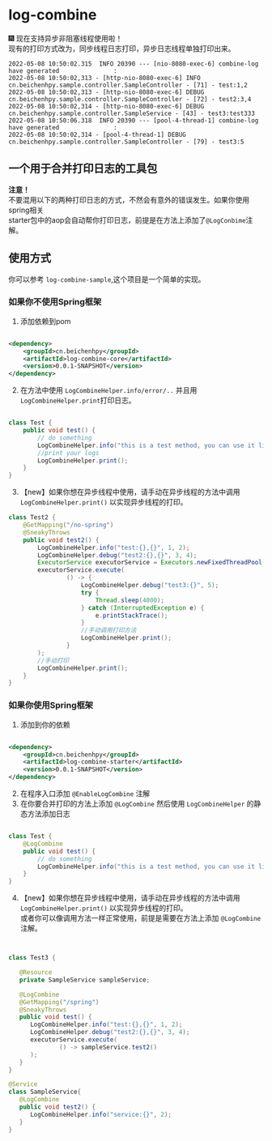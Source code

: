 # log-combine

🎆 现在支持异步非阻塞线程使用啦！  
现有的打印方式改为，同步线程日志打印，异步日志线程单独打印出来。

```text
2022-05-08 10:50:02.315  INFO 20390 --- [nio-8080-exec-6] combine-log have generated               : 
2022-05-08 10:50:02,313 - [http-nio-8080-exec-6] INFO cn.beichenhpy.sample.controller.SampleController - [71] - test:1,2
2022-05-08 10:50:02,313 - [http-nio-8080-exec-6] DEBUG cn.beichenhpy.sample.controller.SampleController - [72] - test2:3,4
2022-05-08 10:50:02,314 - [http-nio-8080-exec-6] DEBUG cn.beichenhpy.sample.controller.SampleService - [43] - test3:test333
2022-05-08 10:50:06.318  INFO 20390 --- [pool-4-thread-1] combine-log have generated               : 
2022-05-08 10:50:02,314 - [pool-4-thread-1] DEBUG cn.beichenhpy.sample.controller.SampleController - [79] - test3:5
```

## 一个用于合并打印日志的工具包

**注意！**  
不要混用以下的两种打印日志的方式，不然会有意外的错误发生。如果你使用spring相关  
starter包中的aop会自动帮你打印日志，前提是在方法上添加了`@LogConbime`注解。

## 使用方式

你可以参考 `log-combine-sample`,这个项目是一个简单的实现。

### 如果你不使用Spring框架

1. 添加依赖到pom

```xml

<dependency>
    <groupId>cn.beichenhpy</groupId>
    <artifactId>log-combine-core</artifactId>
    <version>0.0.1-SNAPSHOT</version>
</dependency>
```

2. 在方法中使用 `LogCombineHelper.info/error/..` 并且用 `LogCombineHelper.print`打印日志。

```java

class Test {
    public void test() {
        // do something
        LogCombineHelper.info("this is a test method, you can use it like {}", "logback");
        //print your logs
        LogCombineHelper.print();
    }
}

```

3. 【new】如果你想在异步线程中使用，请手动在异步线程的方法中调用 `LogCombineHelper.print()` 以实现异步线程的打印。

```java
class Test2 {
    @GetMapping("/no-spring")
    @SneakyThrows
    public void test2() {
        LogCombineHelper.info("test:{},{}", 1, 2);
        LogCombineHelper.debug("test2:{},{}", 3, 4);
        ExecutorService executorService = Executors.newFixedThreadPool(10);
        executorService.execute(
                () -> {
                    LogCombineHelper.debug("test3:{}", 5);
                    try {
                        Thread.sleep(4000);
                    } catch (InterruptedException e) {
                        e.printStackTrace();
                    }
                    //手动调用打印方法
                    LogCombineHelper.print();
                }
        );
        //手动打印
        LogCombineHelper.print();
    }
}
```

### 如果你使用Spring框架

1. 添加到你的依赖

```xml

<dependency>
    <groupId>cn.beichenhpy</groupId>
    <artifactId>log-combine-starter</artifactId>
    <version>0.0.1-SNAPSHOT</version>
</dependency>
```

2. 在程序入口添加 `@EnableLogCombine` 注解
3. 在你要合并打印的方法上添加 `@LogCombine` 然后使用 `LogCombineHelper` 的静态方法添加日志

```java

class Test {
    @LogCombine
    public void test() {
        // do something
        LogCombineHelper.info("this is a test method, you can use it like {}", "logback");
    }
}

```

4. 【new】如果你想在异步线程中使用，请手动在异步线程的方法中调用 `LogCombineHelper.print()` 以实现异步线程的打印。  
   或者你可以像调用方法一样正常使用，前提是需要在方法上添加 `@LogCombine`注解。

```java


class Test3 {

   @Resource
   private SampleService sampleService;

   @LogCombine
   @GetMapping("/spring")
   @SneakyThrows
   public void test() {
      LogCombineHelper.info("test:{},{}", 1, 2);
      LogCombineHelper.debug("test2:{},{}", 3, 4);
      executorService.execute(
              () -> sampleService.test2()
      );
   }
}

@Service
class SampleService{
   @LogCombine
   public void test2() {
      LogCombineHelper.info("service:{}", 2);
   }
}
```
